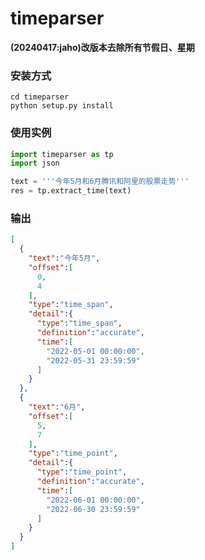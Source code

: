 # timeparser
**(20240417:jaho)改版本去除所有节假日、星期**

### 安装方式

```shell
cd timeparser
python setup.py install
```

### 使用实例

```python
import timeparser as tp
import json

text = '''今年5月和6月腾讯和阿里的股票走势'''
res = tp.extract_time(text)
```

### 输出

```json
[
  {
    "text":"今年5月",
    "offset":[
      0,
      4
    ],
    "type":"time_span",
    "detail":{
      "type":"time_span",
      "definition":"accurate",
      "time":[
        "2022-05-01 00:00:00",
        "2022-05-31 23:59:59"
      ]
    }
  },
  {
    "text":"6月",
    "offset":[
      5,
      7
    ],
    "type":"time_point",
    "detail":{
      "type":"time_point",
      "definition":"accurate",
      "time":[
        "2022-06-01 00:00:00",
        "2022-06-30 23:59:59"
      ]
    }
  }
]

```

